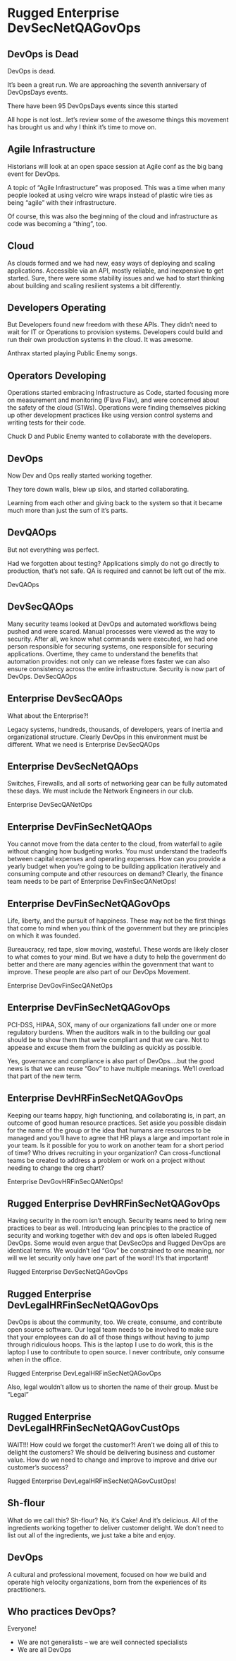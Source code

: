 # Rugged Enterprise DevSecNetQAGovOps

## DevOps is Dead

DevOps is dead.

It’s been a great run.  We are approaching the seventh anniversary of DevOpsDays events.

There have been 95 DevOpsDays events since this started

All hope is not lost...let’s review some of the awesome things this movement has brought us and why I think it’s time to move on.

## Agile Infrastructure

Historians will look at an open space session at Agile conf as the big bang event for DevOps.

A topic of “Agile Infrastructure” was proposed.  This was a time when many people looked at using velcro wire wraps instead of plastic wire ties as being “agile” with their infrastructure.  


Of course, this was also the beginning of the cloud and infrastructure as code was becoming a “thing”, too.

## Cloud

As clouds formed and we had new, easy ways of deploying and scaling applications.  Accessible via an API, mostly reliable, and inexpensive to get started.  Sure, there were some stability issues and we had to start thinking about building and scaling resilient systems a bit differently.

## Developers Operating

But Developers found new freedom with these APIs.  They didn’t need to wait for IT or Operations to provision systems.  Developers could build and run their own production systems in the cloud.  It was awesome.

Anthrax started playing Public Enemy songs.

## Operators Developing

Operations started embracing Infrastructure as Code, started focusing more on measurement and monitoring (Flava Flav), and were concerned about the safety of the cloud (S1Ws).  Operations were finding themselves picking up other development practices like using version control systems and writing tests for their code.

Chuck D and Public Enemy wanted to collaborate with the developers.

## DevOps

Now Dev and Ops really started working together.

They tore down walls, blew up silos, and started collaborating.  

Learning from each other and giving back to the system so that it became much more than just the sum of it’s parts.

## DevQAOps

But not everything was perfect.

Had we forgotten about testing?  Applications simply do not go directly to production, that’s not safe.  QA is required and cannot be left out of the mix.

DevQAOps

## DevSecQAOps

Many security teams looked at DevOps and automated workflows being pushed and were scared.  Manual processes were viewed as the way to security.  After all, we know what commands were executed, we had one person responsible for securing systems, one responsible for securing applications.  Overtime, they came to understand the benefits that automation provides:  not only can we release fixes faster we can also ensure consistency across the entire infrastructure.  Security is now part of DevOps.  DevSecQAOps

## Enterprise DevSecQAOps

What about the Enterprise?!

Legacy systems, hundreds, thousands, of developers, years of inertia and organizational structure.  Clearly DevOps in this environment must be different.  What we need is Enterprise DevSecQAOps

## Enterprise DevSecNetQAOps

Switches, Firewalls, and all sorts of networking gear can be fully automated these days.  We must include the Network Engineers in our club.

Enterprise DevSecQANetOps

## Enterprise DevFinSecNetQAOps

You cannot move from the data center to the cloud, from waterfall to agile without changing how budgeting works.  You must understand the tradeoffs between capital expenses and operating expenses.  How can you provide a yearly budget when you’re going to be building application iteratively and consuming compute and other resources on demand?  Clearly, the finance team needs to be part of Enterprise DevFinSecQANetOps!

## Enterprise DevFinSecNetQAGovOps

Life, liberty, and the pursuit of happiness.  These may not be the first things that come to mind when you think of the government but they are principles on which it was founded.

Bureaucracy, red tape, slow moving, wasteful.  These words are likely closer to what comes to your mind.  But we have a duty to help the government do better and there are many agencies within the government that want to improve.  These people are also part of our DevOps Movement.

Enterprise DevGovFinSecQANetOps

## Enterprise DevFinSecNetQAGovOps

PCI-DSS, HIPAA, SOX, many of our organizations fall under one or more regulatory burdens.  When the auditors walk in to the building our goal should be to show them that we’re compliant and that we care.  Not to appease and excuse them from the building as quickly as possible.

Yes, governance and compliance is also part of DevOps….but the good news is that we can reuse “Gov” to have multiple meanings.  We’ll overload that part of the new term.

## Enterprise DevHRFinSecNetQAGovOps

Keeping our teams happy, high functioning, and collaborating is, in part, an outcome of good human resource practices.  Set aside you possible disdain for the name of the group or the idea that humans are resources to be managed and you’ll have to agree that HR plays a large and important role in your team.  Is it possible for you to work on another team for a short period of time?  Who drives recruiting in your organization?  Can cross-functional teams be created to address a problem or work on a project without needing to change the org chart?

Enterprise DevGovHRFinSecQANetOps!

## Rugged Enterprise DevHRFinSecNetQAGovOps

Having security in the room isn’t enough.  Security teams need to bring new practices to bear as well.  Introducing lean principles to the practice of security and working together with dev and ops is often labeled Rugged DevOps.  Some would even argue that DevSecOps and Rugged DevOps are identical terms.  We wouldn’t led “Gov” be constrained to one meaning, nor will we let security only have one part of the word!  It’s that important!

Rugged Enterprise DevSecNetQAGovOps

## Rugged Enterprise DevLegalHRFinSecNetQAGovOps

DevOps is about the community, too.  We create, consume, and contribute open source software.  Our legal team needs to be involved to make sure that your employees can do all of those things without having to jump through ridiculous hoops.  This is the laptop I use to do work, this is the laptop I use to contribute to open source.  I never contribute, only consume when in the office.

Rugged Enterprise DevLegalHRFinSecNetQAGovOps

Also, legal wouldn’t allow us to shorten the name of their group.  Must be “Legal”

## Rugged Enterprise DevLegalHRFinSecNetQAGovCustOps

WAIT!!! How could we forget the customer?!  Aren’t we doing all of this to delight the customers?  We should be delivering business and customer value.  How do we need to change and improve to improve and drive our customer’s success?

Rugged Enterprise DevLegalHRFinSecNetQAGovCustOps!

## Sh-flour

What do we call this?  Sh-flour?  No, it’s Cake!  And it’s delicious.  All of the ingredients working together to deliver customer delight.  We don’t need to list out all of the ingredients, we just take a bite and enjoy.

## DevOps

A cultural and professional movement, focused on how we build and operate high velocity organizations, born from the experiences of its practitioners.

## Who practices DevOps?

Everyone!

* We are not generalists – we are well connected specialists
* We are all DevOps


